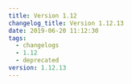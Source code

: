 ```yaml
---
title: Version 1.12
changelog_title: Version 1.12.13
date: 2019-06-20 11:12:30
tags:
  - changelogs
  - 1.12
  - deprecated
version: 1.12.13
---
```


<script src="https://gist.github.com/spinnaker-release/89e02b2d04aff5b5cab69c3963cbb157.js"/>
